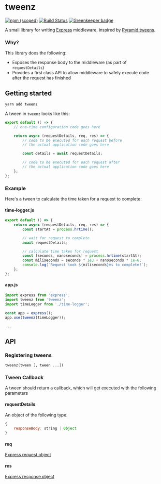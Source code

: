 # tweenz

[![npm (scoped)](https://img.shields.io/npm/v/tweenz.svg)](https://yarn.pm/tweenz) [![Build Status](https://travis-ci.org/sharkcore/tweenz.svg?branch=master)](https://travis-ci.org/sharkcore/tweenz) [![Greenkeeper badge](https://badges.greenkeeper.io/sharkcore/tweenz.svg)](https://greenkeeper.io/)

A small library for writing [Express](https://expressjs.com/) middleware, inspired by [Pyramid tweens](https://docs.pylonsproject.org/projects/pyramid/en/latest/narr/hooks.html#registering-tweens).

### Why?
This library does the following:
- Exposes the response body to the middleware (as part of `requestDetails`)
- Provides a first class API to allow middleware to safely execute code after the request has finished

## Getting started

```bash
yarn add tweenz
```

A tween in `tweenz` looks like this:

```js
export default () => {
    // one-time configuration code goes here

    return async (requestDetails, req, res) => {
        // code to be executed for each request before
        // the actual application code goes here

        const details = await requestDetails;

        // code to be executed for each request after
        // the actual application code goes here
    };
};
```

### Example

Here's a tween to calculate the time taken for a request to complete:

#### time-logger.js
```js
export default () => {
    return async (requestDetails, req, res) => {
        const startAt = process.hrtime();

        // wait for request to complete
        await requestDetails;

        // calculate time taken for request
        const [seconds, nanoseconds] = process.hrtime(startAt);
        const miliseconds = seconds * 1e3 + nanoseconds * 1e-6;
        console.log(`Request took ${miliseconds}ms to complete!`);
    };
};
```

#### app.js
```js
import express from 'express';
import tweenz from 'tweenz';
import timeLogger from './time-logger';

const app = express();
app.use(tweenz(timeLogger));

...
```

## API

### Registering tweens
```
tweenz(tween [, tween ...])
```

### Tween Callback
A tween should return a callback, which will get executed with the following parameters

#### requestDetails

An object of the following type:

```js
{
    responseBody: string | Object
}
```

#### req

[Express request object](http://expressjs.com/en/api.html#req)

#### res

[Express response object](http://expressjs.com/en/api.html#res)
